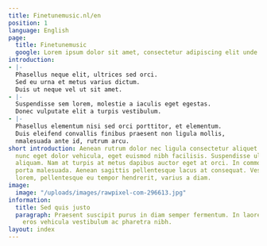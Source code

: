 ```yaml
---
title: Finetunemusic.nl/en
position: 1
language: English
page:
  title: Finetunemusic
  google: Lorem ipsum dolor sit amet, consectetur adipiscing elit unde omnis.
introduction:
- |-
  Phasellus neque elit, ultrices sed orci.
  Sed eu urna et metus varius dictum.
  Duis ut neque vel ut sit amet.
- |-
  Suspendisse sem lorem, molestie a iaculis eget egestas.
  Donec vulputate elit a turpis vestibulum.
- |-
  Phasellus elementum nisi sed orci porttitor, et elementum.
  Duis eleifend convallis finibus praesent non ligula mollis,
  nmalesuada ante id, rutrum arcu.
short introduction: Aenean rutrum dolor nec ligula consectetur aliquet. Maecenas dignissim
  nunc eget dolor vehicula, eget euismod nibh facilisis. Suspendisse ultricies dapibus
  aliquam. Nam at turpis at metus dapibus auctor eget at orci. In commodo turpis at
  porta malesuada. Aenean sagittis pellentesque lacus at consequat. Vestibulum orci
  lorem, pellentesque eu tempor hendrerit, varius a diam.
image:
  image: "/uploads/images/rawpixel-com-296613.jpg"
information:
  title: Sed quis justo
  paragraph: Praesent suscipit purus in diam semper fermentum. In laoreet tortor id
    eros vehicula vestibulum ac pharetra nibh.
layout: index
---
```

